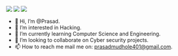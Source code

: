 
[![](https://img.shields.io/badge/-@PrasadRM-%231DA1F2?style=flat-square&logo=twitter&logoColor=ffffff)](https://twitter.com/)
[![](https://img.shields.io/badge/-@PrasadRM-%23181717?style=flat-square&logo=github)](https://github.com/prasad987)
[![](https://img.shields.io/website?color=0ab9e6&style=flat-square&up_message=prasad.me&url=https://prasad987.github.io/Self_Intro/)](https://prasad987.github.io/Self_Intro/)


- 👋 Hi, I’m @Prasad.
- 👀 I’m interested in Hacking.
- 🌱 I’m currently learning Computer Science and Engineering.
- 💞️ I’m looking to collaborate on Cyber security projects.
- 📫 How to reach me mail me on: prasadmudhole401@gmail.com.
<!---
prasad987/prasad987 is a ✨ special ✨ repository because its `README.md` (this file) appears on your GitHub profile.
You can click the Preview link to take a look at your changes.
--->

